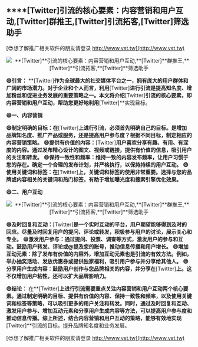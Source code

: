 ## ****[Twitter]**引流的核心要素：内容营销和用户互动,**[Twitter]**群推王,**[Twitter]**引流拓客,**[Twitter]**筛选助手**

[😍想了解推广相关软件的朋友请登录 http://www.vst.tw](http://www.vst.tw)

 <center><img src="https://vst.tw/MP4/tuiguang/png/7.png" alt="**[Twitter]**引流的核心要素：内容营销和用户互动,**[Twitter]**群推王,**[Twitter]**引流拓客,**[Twitter]**筛选助手"></center>

**😄引言：**
**[Twitter]**作为全球最大的社交媒体平台之一，拥有庞大的用户群体和广阔的市场潜力。对于企业和个人而言，利用**[Twitter]**进行引流是提高知名度、增加粉丝和促进业务发展的重要策略之一。本文将介绍**[Twitter]**引流的核心要素，即内容营销和用户互动，帮助您更好地利用**[Twitter]**实现目标。

**😄一、内容营销**

**😄制定明确的目标：在**[Twitter]**上进行引流，必须首先明确自己的目标。是增加品牌知名度、推广产品或服务，还是提高用户参与度？根据不同目标，制定相应的内容营销策略。**
**😄提供有价值的内容：**[Twitter]**用户喜欢分享有趣、有用、有深度的内容。通过发布精心设计的图文、视频或链接，提供有价值的信息，吸引用户的关注和转发。**
**😄保持一致性和频率：维持一致的内容发布频率，让用户习惯于您的存在。确定一个合理的发布计划，并严格执行，以保持持续的用户互动。**
**😄使用关键词和标签：在**[Twitter]**上，关键词和标签的使用非常重要。选择与您的品牌或内容相关的关键词和热门标签，有助于增加曝光度和搜索引擎优化效果。**

**😄二、用户互动**

 <center><img src="https://vst.tw/MP4/tuiguang/png/0.png" alt="**[Twitter]**引流的核心要素：内容营销和用户互动,**[Twitter]**群推王,**[Twitter]**引流拓客,**[Twitter]**筛选助手"></center>

**😄及时回复和互动：**[Twitter]**是一个实时互动的平台，用户期望能够得到及时的回应。尽量及时回复用户的提问、评论或转发，积极参与用户的讨论，展示关心和专业。**
**😄激发用户参与：通过提问、投票、调查等方式，激发用户的参与和互动。鼓励用户转发、评论或@提及您的账号，推动信息传播和用户增长。**
**😄增加互动元素：除了发布有价值的内容外，增加互动元素也是引流的有效方法。例如，举办抽奖活动、发放优惠券或提供独家福利，吸引用户参与并分享给其他人。**
**😄分享用户生成内容：鼓励用户创作与您品牌相关的内容，并分享在**[Twitter]**上。这不仅增加用户粘性，还可以扩大品牌影响力。**

**😄结论：**
在**[Twitter]**上进行引流需要重点关注内容营销和用户互动两个核心要素。通过制定明确的目标、提供有价值的内容、保持一致性和频率，以及使用关键词和标签等策略，可以吸引更多的用户关注和转发。同时，通过及时回复和互动、激发用户参与、增加互动元素和分享用户生成内容等方法，可以提高用户参与度和推动信息传播。综上所述，结合内容营销和用户互动的策略，能够有效地实现**[Twitter]**引流的目标，提升品牌知名度和业务发展。

[😍想了解推广相关软件的朋友请登录 http://www.vst.tw](http://www.vst.tw)



